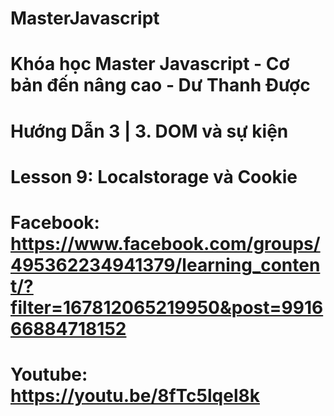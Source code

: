 # MasterJavascript
# Khóa học Master Javascript - Cơ bản đến nâng cao - Dư Thanh Được

# Hướng Dẫn 3 | 3. DOM và sự kiện

  # Lesson 9: Localstorage và Cookie
  # Facebook: https://www.facebook.com/groups/495362234941379/learning_content/?filter=167812065219950&post=991666884718152
  # Youtube: https://youtu.be/8fTc5lqel8k